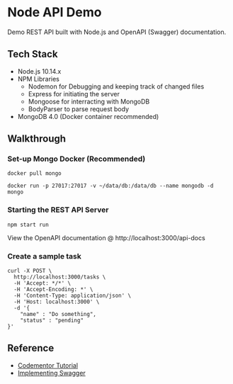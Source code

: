 # Node API Demo

Demo REST API built with Node.js and OpenAPI (Swagger) documentation.

## Tech Stack

- Node.js 10.14.x
- NPM Libraries
  - Nodemon for Debugging and keeping track of changed files
  - Express for initiating the server
  - Mongoose for interracting with MongoDB
  - BodyParser to parse request body
- MongoDB 4.0 (Docker container recommended)

## Walkthrough

### Set-up Mongo Docker (Recommended)

```
docker pull mongo

docker run -p 27017:27017 -v ~/data/db:/data/db --name mongodb -d  mongo
```

### Starting the REST API Server

```
npm start run
```

View the OpenAPI documentation @ http://localhost:3000/api-docs

### Create a sample task

```
curl -X POST \
  http://localhost:3000/tasks \
  -H 'Accept: */*' \
  -H 'Accept-Encoding: *' \
  -H 'Content-Type: application/json' \
  -H 'Host: localhost:3000' \
  -d '{
	"name" : "Do something",
	"status" : "pending"
}'
```

## Reference

- [Codementor Tutorial](https://www.codementor.io/olatundegaruba/nodejs-restful-apis-in-10-minutes-q0sgsfhbd)
- [Implementing Swagger](https://github.com/Mobecom/JSDoc-Swagger-Washywashy)
